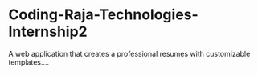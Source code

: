 # Coding-Raja-Technologies-Internship2
 A web application that creates a professional resumes with customizable templates....
